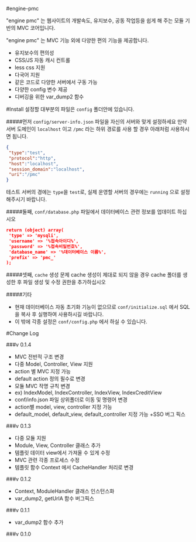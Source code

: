 #engine-pmc

"engine pmc" 는 웹사이트의 개발속도, 유지보수, 공동 작업등을 쉽게 해 주는 모듈 기반의 MVC 코어입니다.

"engine pmc" 는 MVC 기능 외에 다양한 편의 기능을 제공합니다.
+ 유지보수의 편의성
+ CSS/JS 자동 캐시 컨트롤
+ less css 지원
+ 다국어 지원
+ 같은 코드로 다양한 서버에서 구동 가능
+ 다양한 config 변수 제공
+ 디버깅을 위한 var_dump2 함수

#Install
설정할 대부분의 파일은 `config` 폴더안에 있습니다.

#####먼저 `config/server-info.json` 파일을 자신의 서버와 맞게 설정하세요
만약 서버 도메인이 `localhost` 이고 `/pmc` 라는 하위 경로를 사용 할 경우 아래처럼 사용하시면 됩니다.
```json
{
 "type":"test",
 "protocol":"http",
 "host":"localhost",
 "session_domain":"localhost",
 "uri":"/pmc"
}
```
테스트 서버의 경에는 `type`을 `test`로, 실제 운영할 서버의 경우에는 `running` 으로 설정 해주시기 바랍니다.

#####둘째, `conf/database.php` 파일에서 데이터베이스 관련 정보를 업데이트 하십시오
```json
return (object) array(
 'type' => 'mysqli',
 'username' => '%접속아이디%',
 'password' => '%접속비밀번호%',
 'database_name' => '%데이터베이스 이름%',
 'prefix' => 'pmc_'
);
```

#####셋째, `cache` 생성 문제
cache 생성이 제대로 되지 않을 경우 cache 폴더를 생성한 후 파일 생성 및 수정 권한을 추가하십시오

#####기타
+ 현재 데이터베이스 자동 초기화 기능이 없으므로 `conf/initialize.sql` 에서 SQL을 복사 후 실행하여 사용하시길 바랍니다.
+ 이 밖에 각종 설정은 `conf/config.php` 에서 하실 수 있습니다.


#Change Log

###v 0.1.4
+ MVC 전반적 구조 변경
 + 다중 Model, Controller, View 지원
 + action 별 MVC 지정 가능
 + default action 정의 필수로 변경
+ 모듈 MVC 작명 규칙 변경
 + ex) IndexModel, IndexController, IndexView, IndexCreditView
+ conf/info.json 파일 상위폴더로 이동 및 명령어 변경
 + action별 model, view, controller 지정 가능
 + default_model, default_view, default_controller 지정 가능
+SSO 버그 픽스

###v 0.1.3
+ 다중 모듈 지원
+ Module, View, Controller 클래스 추가
+ 템플릿 데이터 view에서 가져올 수 있게 수정
+ MVC 관련 각종 프로세스 수정
+ 템플릿 함수 Context 에서 CacheHandler 처리로 변경

###v 0.1.2
+ Context, ModuleHandler 클래스 인스턴스화
+ var_dump2, getUrlA 함수 버그픽스

###v 0.1.1
+ var_dump2 함수 추가

###v 0.1.0
